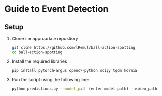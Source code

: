 # Guide to Event Detection 

## Setup
1) Clone the appropriate repository
   ```sh
   git clone https://github.com/lRomul/ball-action-spotting
   cd ball-action-spotting
2) Install the required libraries
   ```sh
   pip install pytorch-argus opencv-python scipy tqdm kornia
3) Run the script using the following line:
   ```sh
   python predictions.py --model_path (enter model path) --video_path (enter video path) --output_path (enter path for .jsons file - output predictions) --half 1

